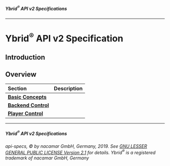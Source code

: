 ##### Ybrid<sup>®</sup> API v2 Specifications
---

# Ybrid<sup>®</sup> API v2 Specification

## Introduction

## Overview

Section | Description
:------ | :----------
[**Basic Concepts**](basic-concepts) | 
[**Backend Control**](backend) | 
[**Player Control**](player) | 


---
##### Ybrid<sup>®</sup> API v2 Specifications
###### api-specs, © by nacamar GmbH, Germany, 2019. See [GNU LESSER GENERAL PUBLIC LICENSE Version 2.1](/LICENSE) for details. Ybrid<sup>®</sup> is a registered trademark of nacamar GmbH, Germany 
